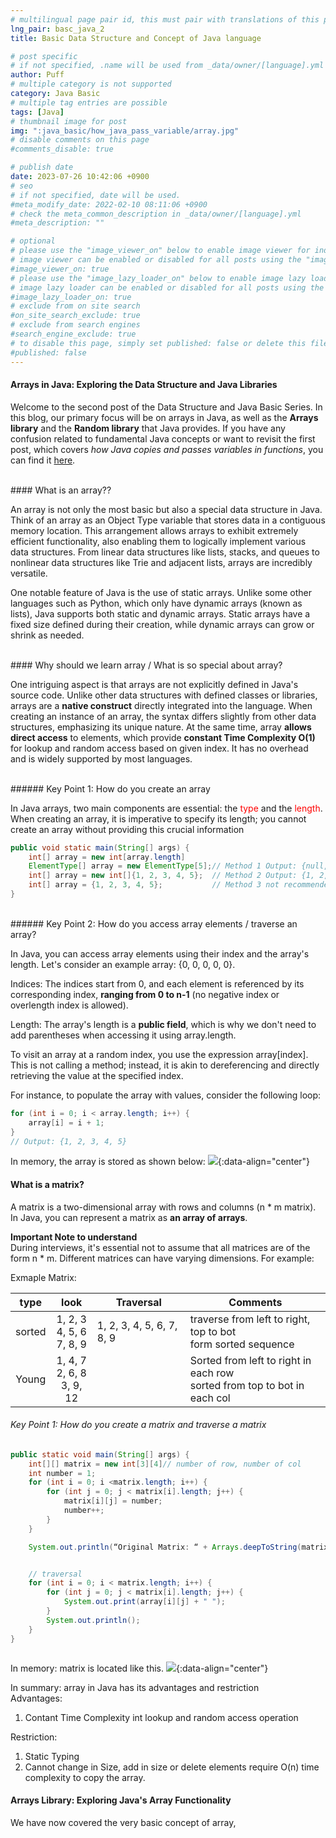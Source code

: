 ```yaml
---
# multilingual page pair id, this must pair with translations of this page. (This name must be unique)
lng_pair: basc_java_2
title: Basic Data Structure and Concept of Java language

# post specific
# if not specified, .name will be used from _data/owner/[language].yml
author: Puff
# multiple category is not supported
category: Java Basic
# multiple tag entries are possible
tags: [Java]
# thumbnail image for post
img: ":java_basic/how_java_pass_variable/array.jpg"
# disable comments on this page
#comments_disable: true

# publish date
date: 2023-07-26 10:42:06 +0900
# seo
# if not specified, date will be used.
#meta_modify_date: 2022-02-10 08:11:06 +0900
# check the meta_common_description in _data/owner/[language].yml
#meta_description: ""

# optional
# please use the "image_viewer_on" below to enable image viewer for individual pages or posts (_posts/ or [language]/_posts folders).
# image viewer can be enabled or disabled for all posts using the "image_viewer_posts: true" setting in _data/conf/main.yml.
#image_viewer_on: true
# please use the "image_lazy_loader_on" below to enable image lazy loader for individual pages or posts (_posts/ or [language]/_posts folders).
# image lazy loader can be enabled or disabled for all posts using the "image_lazy_loader_posts: true" setting in _data/conf/main.yml.
#image_lazy_loader_on: true
# exclude from on site search
#on_site_search_exclude: true
# exclude from search engines
#search_engine_exclude: true
# to disable this page, simply set published: false or delete this file
#published: false
---
```


<!-- outline-start -->

<!-- outline-end -->

#### Arrays in Java: Exploring the Data Structure and Java Libraries

Welcome to the second post of the Data Structure and Java Basic Series. In this blog, our primary focus will be on arrays in Java, as well as the **Arrays library** and the **Random library** that Java provides. If you have any confusion related to fundamental Java concepts or want to revisit the first post, which covers _how Java copies and passes variables in functions_, you can find it [here](https://www.catfish0w0.com/posts/2023-07-24-Basic-Java-Concepts).

<br>
#### What is an array??

An array is not only the most basic but also a special data structure in Java. Think of an array as an Object Type variable that stores data in a contiguous memory location. This arrangement allows arrays to exhibit extremely efficient functionality, also enabling them to logically implement various data structures. From linear data structures like lists, stacks, and queues to nonlinear data structures like Trie and adjacent lists, arrays are incredibly versatile.

One notable feature of Java is the use of static arrays. Unlike some other languages such as Python, which only have dynamic arrays (known as lists), Java supports both static and dynamic arrays. Static arrays have a fixed size defined during their creation, while dynamic arrays can grow or shrink as needed.

<br>
#### Why should we learn array / What is so special about array?

One intriguing aspect is that arrays are not explicitly defined in Java's source code. Unlike other data structures with defined classes or libraries, arrays are a **native construct** directly integrated into the language. When creating an instance of an array, the syntax differs slightly from other data structures, emphasizing its unique nature. At the same time, array **allows direct access** to elements, which provide **constant Time Complexity O(1)** for lookup and random access based on given index. It has no overhead and is widely supported by most languages.

<br>
###### Key Point 1: How do you create an array

In Java arrays, two main components are essential: the <span style="color:red">type</span> and the <span style="color:red">length</span>. When creating an array, it is imperative to specify its length; you cannot create an array without providing this crucial information

```java
public void static main(String[] args) {
    int[] array = new int[array.length]
    ElementType[] array = new ElementType[5];// Method 1 Output: {null, null, null, null, null}
    int[] array = new int[]{1, 2, 3, 4, 5};  // Method 2 Output: {1, 2, 3, 4, 5}
    int[] array = {1, 2, 3, 4, 5};           // Method 3 not recommended, because of readability. Output: {1, 2, 3, 4, 5}
}

```

<br>
###### Key Point 2: How do you access array elements / traverse an array?

In Java, you can access array elements using their index and the array's length. Let's consider an example array: {0, 0, 0, 0, 0}.

Indices: The indices start from 0, and each element is referenced by its corresponding index, **ranging from 0 to n-1** (no negative index or overlength index is allowed).

Length: The array's length is a **public field**, which is why we don't need to add parentheses when accessing it using array.length.

To visit an array at a random index, you use the expression array[index]. This is not calling a method; instead, it is akin to dereferencing and directly retrieving the value at the specified index.

For instance, to populate the array with values, consider the following loop:

```java
for (int i = 0; i < array.length; i++) {
    array[i] = i + 1;
}
// Output: {1, 2, 3, 4, 5}
```

In memory, the array is stored as shown below:
![](:java_basic/array/array1.png){:data-align="center"}

#### What is a matrix?

A matrix is a two-dimensional array with rows and columns (n \* m matrix). In Java, you can represent a matrix as **an array of arrays**.

**Important Note to understand**\
During interviews, it's essential not to assume that all matrices are of the form n \* m. Different matrices can have varying dimensions. For example:

Exmaple Matrix:

|  type  |                 look                 | Traversal                 | Comments                                                                       |
| :----: | :----------------------------------: | ------------------------- | ------------------------------------------------------------------------------ |
| sorted | 1, 2, 3<br /> 4, 5, 6<br /> 7, 8, 9  | 1, 2, 3, 4, 5, 6, 7, 8, 9 | traverse from left to right, top to bot<br /> form sorted sequence             |
| Young  | 1, 4, 7<br /> 2, 6, 8<br /> 3, 9, 12 |                           | Sorted from left to right in each row<br /> sorted from top to bot in each col |

###### Key Point 1: How do you create a matrix and traverse a matrix

```java
public static void main(String[] args) {
    int[][] matrix = new int[3][4]// number of row, number of col
    int number = 1;
    for (int i = 0; i <matrix.length; i++) {
        for (int j = 0; j < matrix[i].length; j++) {
            matrix[i][j] = number;
            number++;
        }
    }

    System.out.println(“Original Matrix: “ + Arrays.deepToString(matrix));


    // traversal
    for (int i = 0; i < matrix.length; i++) {
        for (int j = 0; j < matrix[i].length; j++) {
            System.out.print(array[i][j] + " ");
        }
        System.out.println();
    }
}
```

```java

```

In memory: matrix is located like this.
![](:java_basic/array/array2.png){:data-align="center"}

In summary: array in Java has its advantages and restriction\
Advantages:

1. Contant Time Complexity int lookup and random access operation

Restriction:

1. Static Typing
1. Cannot change in Size, add in size or delete elements require O(n) time complexity to copy the array.

#### Arrays Library: Exploring Java's Array Functionality

We have now covered the very basic concept of array,
